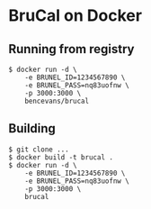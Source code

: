 # BruCal on Docker

## Running from registry

    $ docker run -d \
        -e BRUNEL_ID=1234567890 \
        -e BRUNEL_PASS=nq83uofnw \
        -p 3000:3000 \
        bencevans/brucal

## Building

    $ git clone ...
    $ docker build -t brucal .
    $ docker run -d \
        -e BRUNEL_ID=1234567890 \
        -e BRUNEL_PASS=nq83uofnw \
        -p 3000:3000 \
        brucal